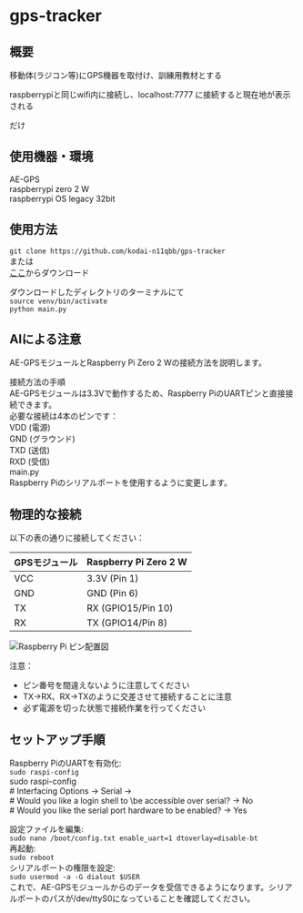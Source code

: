 # gps-tracker
## 概要
移動体(ラジコン等)にGPS機器を取付け、訓練用教材とする

raspberrypiと同じwifi内に接続し、localhost:7777 に接続すると現在地が表示される

だけ

## 使用機器・環境
AE-GPS\
raspberrypi zero 2 W\
raspberrypi OS legacy 32bit

## 使用方法
`git clone https://github.com/kodai-n11qbb/gps-tracker`\
または\
[ここ](https://github.com/kodai-n11qbb/gps-tracker/archive/refs/heads/main.zip)からダウンロード

ダウンロードしたディレクトリのターミナルにて\
`source venv/bin/activate`\
`python main.py`



## AIによる注意
AE-GPSモジュールとRaspberry Pi Zero 2 Wの接続方法を説明します。

接続方法の手順\
AE-GPSモジュールは3.3Vで動作するため、Raspberry PiのUARTピンと直接接続できます。\
必要な接続は4本のピンです：\
VDD (電源)\
GND (グラウンド)\
TXD (送信)\
RXD (受信)\
main.py\
Raspberry Piのシリアルポートを使用するように変更します。

## 物理的な接続
以下の表の通りに接続してください：

| GPSモジュール | Raspberry Pi Zero 2 W |
|--------------|---------------------|
| VCC          | 3.3V (Pin 1)       |
| GND          | GND (Pin 6)        |
| TX           | RX (GPIO15/Pin 10) |
| RX           | TX (GPIO14/Pin 8)  |

![Raspberry Pi ピン配置図](https://raw.githubusercontent.com/kodai-n11qbb/gps-tracker/main/docs/pinout.png)

注意：
- ピン番号を間違えないように注意してください
- TX→RX、RX→TXのように交差させて接続することに注意
- 必ず電源を切った状態で接続作業を行ってください

## セットアップ手順
Raspberry PiのUARTを有効化:\
`sudo raspi-config`\
sudo raspi-config\
\# Interfacing Options → Serial → \
\# Would you like a login shell to \be accessible over serial? → No\
\# Would you like the serial port hardware to be enabled? → Yes

設定ファイルを編集:\
`sudo nano /boot/config.txt
enable_uart=1
dtoverlay=disable-bt`\
再起動:\
`sudo reboot`\
シリアルポートの権限を設定:\
`sudo usermod -a -G dialout $USER`\
これで、AE-GPSモジュールからのデータを受信できるようになります。シリアルポートのパスが/dev/ttyS0になっていることを確認してください。